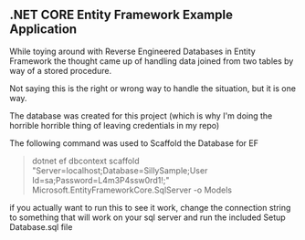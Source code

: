 ## .NET CORE Entity Framework Example Application

While toying around with Reverse Engineered Databases in Entity Framework
the thought came up of handling data joined from two tables by way of a stored procedure.

Not saying this is the right or wrong way to handle the situation, but it is one way.

The database was created for this project (which is why I'm doing the horrible horrible thing of leaving credentials in my repo)

The following command was used to Scaffold the Database for EF
> dotnet ef dbcontext scaffold "Server=localhost;Database=SillySample;User Id=sa;Password=L4m3P4ssw0rd1!;" Microsoft.EntityFrameworkCore.SqlServer -o Models


if you actually want to run this to see it work, change the connection string to something that will work on your sql server
and run the included Setup Database.sql file